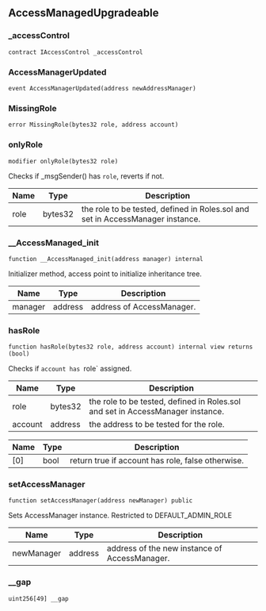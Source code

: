 ## AccessManagedUpgradeable

### _accessControl

```solidity
contract IAccessControl _accessControl
```

### AccessManagerUpdated

```solidity
event AccessManagerUpdated(address newAddressManager)
```

### MissingRole

```solidity
error MissingRole(bytes32 role, address account)
```

### onlyRole

```solidity
modifier onlyRole(bytes32 role)
```

Checks if _msgSender() has `role`, reverts if not.

| Name | Type | Description |
| ---- | ---- | ----------- |
| role | bytes32 | the role to be tested, defined in Roles.sol and set in AccessManager instance. |

### __AccessManaged_init

```solidity
function __AccessManaged_init(address manager) internal
```

Initializer method, access point to initialize inheritance tree.

| Name | Type | Description |
| ---- | ---- | ----------- |
| manager | address | address of AccessManager. |

### hasRole

```solidity
function hasRole(bytes32 role, address account) internal view returns (bool)
```

Checks if `account has `role` assigned.

| Name | Type | Description |
| ---- | ---- | ----------- |
| role | bytes32 | the role to be tested, defined in Roles.sol and set in AccessManager instance. |
| account | address | the address to be tested for the role. |

| Name | Type | Description |
| ---- | ---- | ----------- |
| [0] | bool | return true if account has role, false otherwise. |

### setAccessManager

```solidity
function setAccessManager(address newManager) public
```

Sets AccessManager instance. Restricted to DEFAULT_ADMIN_ROLE

| Name | Type | Description |
| ---- | ---- | ----------- |
| newManager | address | address of the new instance of AccessManager. |

### __gap

```solidity
uint256[49] __gap
```


